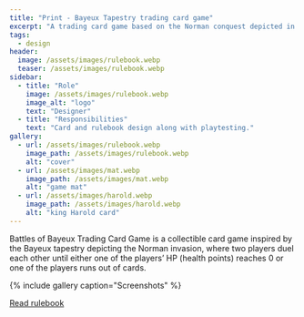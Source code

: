 ```yaml
---
title: "Print - Bayeux Tapestry trading card game"
excerpt: "A trading card game based on the Norman conquest depicted in the Bayeux Tapestry"
tags:
  - design
header:
  image: /assets/images/rulebook.webp
  teaser: /assets/images/rulebook.webp
sidebar:
  - title: "Role"
    image: /assets/images/rulebook.webp
    image_alt: "logo"
    text: "Designer"
  - title: "Responsibilities"
    text: "Card and rulebook design along with playtesting."
gallery:
  - url: /assets/images/rulebook.webp
    image_path: /assets/images/rulebook.webp
    alt: "cover"
  - url: /assets/images/mat.webp
    image_path: /assets/images/mat.webp
    alt: "game mat"
  - url: /assets/images/harold.webp
    image_path: /assets/images/harold.webp
    alt: "king Harold card"
---
```


Battles of Bayeux Trading Card Game is a collectible card game inspired by the Bayeux tapestry depicting the Norman invasion, where two players duel each other until either one of the players’ HP (health points) reaches 0 or one of the players runs out of cards.

{% include gallery caption="Screenshots" %}

<a href="https://drive.google.com/file/d/1AfZXgldrf9Ww1wE_X3a1bXhRge_lGrdt/view?usp=sharing/" class="btn btn--primary">Read rulebook</a>
